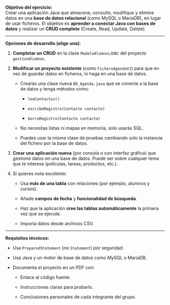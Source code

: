 **Objetivo del ejercicio:**  
Crear una aplicación Java que almacene, consulte, modifique y elimine datos en una **base de datos relacional** (como MySQL o MariaDB), en lugar de usar ficheros. El objetivo es **aprender a conectar Java con bases de datos** y realizar un **CRUD completo** (Create, Read, Update, Delete).

---

**Opciones de desarrollo (elige una):**

1. **Completar un CRUD** en la clase `ModeloAlumnosJDBC` del proyecto `gestionAlumnos`.
	
2. **Modificar un proyecto existente** (como `FicheroAgendaV1`) para que en vez de guardar datos en ficheros, lo haga en una base de datos.
    
    - Crearás una clase nueva `BD_Agenda.java` que se conecte a la base de datos y tenga métodos como:
        
        - `leeContactos()`
            
        - `escribeRegistro(Contacto contacto)`
            
        - `borraRegistro(Contacto contacto)`
            
    - No necesitas listas ni mapas en memoria, solo usarás SQL.
        
    - Puedes usar la misma clase de pruebas cambiando solo la instancia del fichero por la base de datos.
        
3. **Crear una aplicación nueva** (por consola o con interfaz gráfica) que gestione datos en una base de datos. Puede ser sobre cualquier tema que te interese (películas, tareas, productos, etc.).
    
4. Si quieres nota excelente:
    
    - Usa **más de una tabla** con relaciones (por ejemplo, alumnos y cursos).
        
    - Añade **campos de fecha** y **funcionalidad de búsqueda**.
        
    - Haz que la aplicación **cree las tablas automáticamente** la primera vez que se ejecute.
        
    - Importa datos desde archivos CSV.
        

---

**Requisitos técnicos:**

- Usa `PreparedStatement` (no `Statement`) por seguridad.
    
- Usa Java y un motor de base de datos como MySQL o MariaDB.
    
- Documenta el proyecto en un PDF con:
    
    - Enlace al código fuente.
        
    - Instrucciones claras para probarlo.
        
    - Conclusiones personales de cada integrante del grupo.